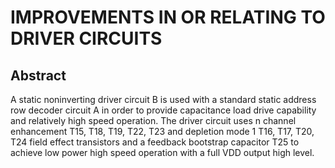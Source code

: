 # IMPROVEMENTS IN OR RELATING TO DRIVER CIRCUITS

## Abstract
A static noninverting driver circuit B is used with a standard static address row decoder circuit A in order to provide capacitance load drive capability and relatively high speed operation. The driver circuit uses n channel enhancement T15, T18, T19, T22, T23 and depletion mode 1 T16, T17, T20, T24 field effect transistors and a feedback bootstrap capacitor T25 to achieve low power high speed operation with a full VDD output high level.
